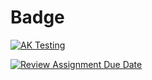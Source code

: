 # Badge
[![AK Testing](https://github.com/bhos-qa/lab-2-Aykhan064/actions/workflows/gradle.yml/badge.svg)](https://github.com/bhos-qa/lab-2-Aykhan064/actions/workflows/gradle.yml)

[![Review Assignment Due Date](https://classroom.github.com/assets/deadline-readme-button-22041afd0340ce965d47ae6ef1cefeee28c7c493a6346c4f15d667ab976d596c.svg)](https://classroom.github.com/a/9SdtBFax)
